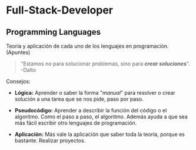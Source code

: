 # Full-Stack-Developer

## Programming Languages

Teoría y aplicación de cada uno de los lenguajes en programación. (Apuntes)

> "Estamos no para solucionar problemas, sino para **_crear soluciones_**". -Dalto

Consejos:

- **Lógica:** Aprender o saber la forma "_manual_" para resolver o crear solución a una tarea que se nos pide, paso por paso.

- **Pseudocódigo:** Aprender a describir la función del código o el algoritmo. Como el paso a paso, el algoritmo. Además ayuda a que sea más fácil escribir otro lenguajes de programación.

- **Aplicación:** Más vale la aplicación que saber toda la teoría, porque es bastante. Realizar proyectos.
